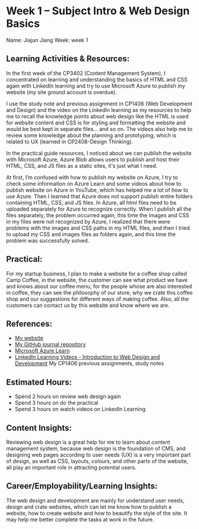 # Week 1 – Subject Intro & Web Design Basics
Name: Jiajun Jiang
Week: week 1
## Learning Activities & Resources:
In the first week of the CP3402 (Content Management System), I concentrated on learning and understanding the basics 
of HTML and CSS again with LinkedIn learning and try to use Microsoft Azure to publish my website 
(my site ground account is overdue).

I use the study note and previous assignment in CP1406 (Web Development and Design) and the video on the LinkedIn 
learning as my resources to help me to recall the knowledge points about web design like the HTML is used for website 
content and CSS is for styling and formatting the website and would be best kept in separate files… and so on. The 
videos also help me to review some knowledge about the planning and prototyping, which is related to UX 
(learned in CP2408-Design Thinking).

In the practical guide resources, I noticed about we can publish the website with Microsoft Azure, Azure Blob allows 
users to publish and host their HTML, CSS, and JS files as a static sites, it's just what I need.

At first, I’m confused with how to publish my website on Azure, I try to check some information on Azure Learn and 
some videos about how to publish website on Azure in YouTube, which has helped me a lot of how to use Azure. Then I 
learned that Azure does not support publish entire folders containing HTML, CSS, and JS files. In Azure, all html 
files need to be uploaded separately for Azure to recognize correctly. When I publish all the files separately, the 
problem occurred again, this time the images and CSS in my files were not recognized by Azure, I realized that there 
were problems with the images and CSS paths in my HTML files, and then I tried to upload my CSS and images files as 
folders again, and this time the problem was successfully solved.
## Practical:
For my startup business, I plan to make a website for a coffee shop called Camp Coffee, in the website, the customer 
can see what product we have and knows about our coffee menu, for the people whose are also interested in coffee, they 
can see the philosophy of our store, why we crate this coffee shop and our suggestions for different ways of making 
coffee. Also, all the customers can contact us by this website and know where we are.
## References:
* [My website](https://oscarcampcoffeesite.z7.web.core.windows.net/)
* [My GitHub journal repository]()
* [Microsoft Azure Learn](https://learn.microsoft.com/zh-cn/training/azure/)
* [LinkedIn Learning Videos - Introduction to Web Design and Development](https://www.linkedin.com/learning/introduction-to-web-design-and-development-14628245/choosing-an-editor-for-writing-code?resume=false&u=2223545)
My CP1406 previous assignments, study notes
## Estimated Hours:
* Spend 2 hours on review web design again
* Spend 3 hours on do the practical
* Spend 3 hours on watch videos on LinkedIn Learning
## Content Insights:
Reviewing web design is a great help for me to learn about content management system, because web design is the 
foundation of CMS, and designing web pages according to user needs (UX) is a very important part of design, as well 
as CSS, layouts, colours, and other parts of the website, all play an important role in attracting potential users.
## Career/Employability/Learning Insights:
The web design and development are mainly for understand user needs, design and crate websites, which can let me know 
how to publish a website, how to create website and how to beautify the style of the site. It may help me better 
complete the tasks at work in the future.
